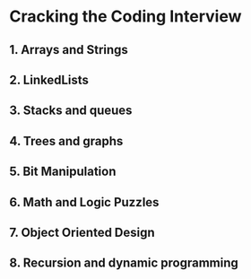 # Cracking the Coding Interview

## 1. Arrays and Strings

## 2. LinkedLists

## 3. Stacks and queues

## 4. Trees and graphs

## 5. Bit Manipulation

## 6. Math and Logic Puzzles

## 7. Object Oriented Design

## 8. Recursion and dynamic programming
